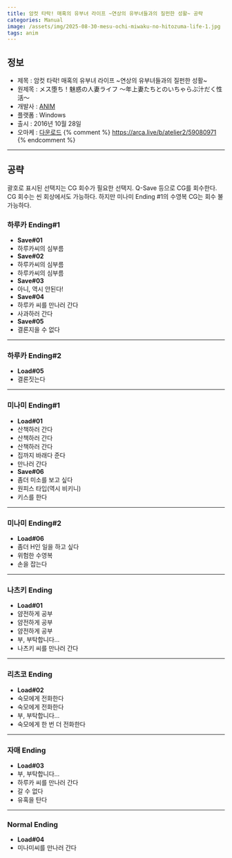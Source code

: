 ```yaml
---
title: 암컷 타락! 매혹의 유부녀 라이프 ~연상의 유부녀들과의 질펀한 성활~ 공략
categories: Manual
image: /assets/img/2025-08-30-mesu-ochi-miwaku-no-hitozuma-life-1.jpg
tags: anim
---
```


## 정보

* 제목 : 암컷 타락! 매혹의 유부녀 라이프 ~연상의 유부녀들과의 질펀한 성활~
* 원제목 : メス堕ち！魅惑の人妻ライフ ～年上妻たちとのいちゃらぶ汁だく性活～
* 개발사 : [ANIM](/tags/anim)
* 플랫폼 : Windows
* 출시 : 2016년 10월 28일
* 오마케 : [다운로드](/assets/omake/mesu-ochi-miwaku-no-hitozuma-life.zip)
{% comment %}
https://arca.live/b/atelier2/59080971
{% endcomment %}

---

## 공략

괄호로 표시된 선택지는 CG 회수가 필요한 선택지. Q-Save 등으로 CG를 회수한다.  
CG 회수는 씬 회상에서도 가능하다. 하지만 미나미 Ending #1의 수영복 CG는 회수 불가능하다.  

### 하루카 Ending#1

* **Save#01**
* 하루카씨의 심부름
* **Save#02**
* 하루카씨의 심부름
* 하루카씨의 심부름
* **Save#03**
* 아니, 역시 안된다!
* **Save#04**
* 하루카 씨를 만나러 간다
* 사과하러 간다
* **Save#05**
* 결론지을 수 없다

---

### 하루카 Ending#2

* **Load#05**
* 결론짓는다

---

### 미나미 Ending#1

* **Load#01**
* 산책하러 간다
* 산책하러 간다
* 산책하러 간다
* 집까지 바래다 준다
* 만나러 간다
* **Save#06**
* 좀더 미소를 보고 싶다
* 원피스 타입(역시 비키니)
* 키스를 한다

---

### 미나미 Ending#2

* **Load#06**
* 좀더 H인 일을 하고 싶다
* 위험한 수영복
* 손을 잡는다

---

### 나츠키 Ending

* **Load#01**
* 얌전하게 공부
* 얌전하게 공부
* 얌전하게 공부
* 부, 부탁합니다...
* 나츠키 씨를 만나러 간다

---

### 리츠코 Ending

* **Load#02**
* 숙모에게 전화한다
* 숙모에게 전화한다
* 부, 부탁합니다...
* 숙모에게 한 번 더 전화한다

---

### 자매 Ending

* **Load#03**
* 부, 부탁합니다...
* 하루카 씨를 만나러 간다
* 갈 수 없다
* 유혹을 탄다

---

### Normal Ending

* **Load#04**
* 미나미씨를 만나러 간다

